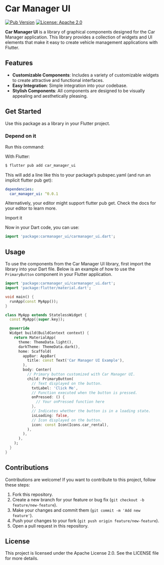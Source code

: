# Car Manager UI

[![Pub Version](https://img.shields.io/pub/v/car_manager_ui.svg)](https://pub.dev/packages/car_manager_ui)
[![License: Apache 2.0](https://img.shields.io/badge/license-Apache%202.0-blue.svg)](https://opensource.org/licenses/Apache-2.0)

**Car Manager UI** is a library of graphical components designed for the Car Manager application. This library provides a collection of widgets and UI elements that make it easy to create vehicle management applications with Flutter.

## Features

- **Customizable Components**: Includes a variety of customizable widgets to create attractive and functional interfaces.
- **Easy Integration**: Simple integration into your codebase.
- **Stylish Components**: All components are designed to be visually appealing and aesthetically pleasing.

## Get Started

Use this package as a library in your Flutter project.

### Depend on it

Run this command:

With Flutter:

```bash
$ flutter pub add car_manager_ui
```

This will add a line like this to your package’s pubspec.yaml (and run an implicit flutter pub get):

```yaml
dependencies:
  car_manager_ui: ^0.0.1
```

Alternatively, your editor might support flutter pub get. Check the docs for your editor to learn more.

Import it

Now in your Dart code, you can use:

```dart
import 'package:carmanager_ui/carmanager_ui.dart';
```

## Usage

To use the components from the Car Manager UI library, first import the library into your Dart file. Below is an example of how to use the `PrimaryButton` component in your Flutter application.

```dart
import 'package:carmanager_ui/carmanager_ui.dart';
import 'package:flutter/material.dart';

void main() {
  runApp(const MyApp());
}

class MyApp extends StatelessWidget {
  const MyApp({super.key});

  @override
  Widget build(BuildContext context) {
    return MaterialApp(
      theme: ThemeData.light(),
      darkTheme: ThemeData.dark(),
      home: Scaffold(
        appBar: AppBar(
          title: const Text('Car Manager UI Example'),
        ),
        body: Center(
          // Primary button customized with Car Manager UI.
          child: PrimaryButton(
            // Text displayed on the button.
            txtLabel: 'Click Me',
            // Function executed when the button is pressed.
            onPressed: () {
              // Your onPressed function here
            },
            // Indicates whether the button is in a loading state.
            isLoading: false,
            // Icon displayed on the button.
            icon: const Icon(Icons.car_rental),
          ),
        ),
      ),
    );
  }
}
```

## Contributions

Contributions are welcome! If you want to contribute to this project, follow these steps:

1. Fork this repository.
2. Create a new branch for your feature or bug fix (`git checkout -b feature/new-feature`).
3. Make your changes and commit them (`git commit -m 'Add new feature'`).
4. Push your changes to your fork (`git push origin feature/new-feature`).
5. Open a pull request in this repository.

## License

This project is licensed under the Apache License 2.0. See the LICENSE file for more details.
